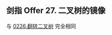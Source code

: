 <script src="https://cdn.bootcss.com/mathjax/2.7.7/MathJax.js?config=TeX-AMS-MML_HTMLorMML"></script>

## 剑指 Offer 27. 二叉树的镜像

与 [0226.翻转二叉树](../leetcode/tree/0226.翻转二叉树.md) 完全相同